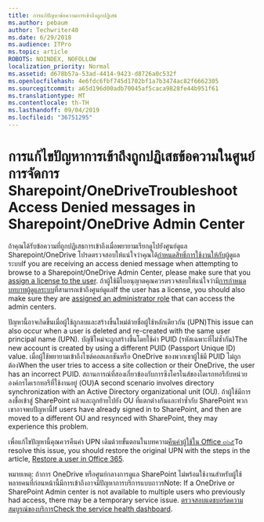```yaml
---
title: การแก้ปัญหาข้อความการเข้าถึงถูกปฏิเสธ
ms.author: pebaum
author: Techwriter40
ms.date: 6/29/2018
ms.audience: ITPro
ms.topic: article
ROBOTS: NOINDEX, NOFOLLOW
localization_priority: Normal
ms.assetid: d678b57a-53ad-4414-9423-d8726a0c532f
ms.openlocfilehash: 4e6fdc6fbf745d1702bf1a7b3474ac82f6662305
ms.sourcegitcommit: a65d196d00adb70045af5caca9828fe44b951f61
ms.translationtype: MT
ms.contentlocale: th-TH
ms.lasthandoff: 09/04/2019
ms.locfileid: "36751295"
---
```

# <a name="troubleshoot-access-denied-messages-in-sharepointonedrive-admin-center"></a><span data-ttu-id="5d7fa-102">การแก้ไขปัญหาการเข้าถึงถูกปฏิเสธข้อความในศูนย์การจัดการ Sharepoint/OneDrive</span><span class="sxs-lookup"><span data-stu-id="5d7fa-102">Troubleshoot Access Denied messages in Sharepoint/OneDrive Admin Center</span></span>

<span data-ttu-id="5d7fa-103">ถ้าคุณได้รับข้อความที่ถูกปฏิเสธการเข้าถึงเมื่อพยายามเรียกดูไปยังศูนย์ดูแล Sharepoint/OneDrive โปรดตรวจสอบให้แน่ใจว่าคุณได้[กำหนดสิทธิ์การใช้งานให้กับ](https://docs.microsoft.com/office365/admin/subscriptions-and-billing/assign-licenses-to-users?view=o365-worldwide&amp;tabs=One)ผู้ดูแลระบบ</span><span class="sxs-lookup"><span data-stu-id="5d7fa-103">If you are receiving an access denied message when attempting to browse to a Sharepoint/OneDrive Admin Center, please make sure that you [assign a license to the user](https://docs.microsoft.com/office365/admin/subscriptions-and-billing/assign-licenses-to-users?view=o365-worldwide&amp;tabs=One).</span></span> <span data-ttu-id="5d7fa-104">ถ้าผู้ใช้มีใบอนุญาตคุณควรตรวจสอบให้แน่ใจว่ามี[การกำหนดบทบาทผู้ดูแลระบบ](https://docs.microsoft.com/office365/admin/add-users/about-admin-roles?view=o365-worldwide)ที่สามารถเข้าถึงศูนย์ดูแล</span><span class="sxs-lookup"><span data-stu-id="5d7fa-104">If the user has a license, you should also make sure they are [assigned an administrator role](https://docs.microsoft.com/office365/admin/add-users/about-admin-roles?view=o365-worldwide) that can access the admin centers.</span></span>

<span data-ttu-id="5d7fa-105">ปัญหานี้อาจเกิดขึ้นเมื่อผู้ใช้ถูกลบและสร้างขึ้นใหม่ด้วยชื่อผู้ใช้หลักเดียวกัน (UPN)</span><span class="sxs-lookup"><span data-stu-id="5d7fa-105">This issue can also occur when a user is deleted and re-created with the same user principal name (UPN).</span></span> <span data-ttu-id="5d7fa-106">บัญชีใหม่จะถูกสร้างขึ้นโดยใช้ค่า PUID (รหัสเฉพาะที่ไม่ซ้ำกัน)</span><span class="sxs-lookup"><span data-stu-id="5d7fa-106">The new account is created by using a different PUID (Passport Unique ID) value.</span></span> <span data-ttu-id="5d7fa-107">เมื่อผู้ใช้พยายามเข้าถึงไซต์คอลเลกชันหรือ OneDrive ของพวกเขาผู้ใช้มี PUID ไม่ถูกต้อง</span><span class="sxs-lookup"><span data-stu-id="5d7fa-107">When the user tries to access a site collection or their OneDrive, the user has an incorrect PUID.</span></span> <span data-ttu-id="5d7fa-108">สถานการณ์ที่สองเกี่ยวข้องกับการซิงโครไนส์ของไดเรกทอรีกับหน่วยองค์กรไดเรกทอรีที่ใช้งานอยู่ (OU)</span><span class="sxs-lookup"><span data-stu-id="5d7fa-108">A second scenario involves directory synchronization with an Active Directory organizational unit (OU).</span></span> <span data-ttu-id="5d7fa-109">ถ้าผู้ใช้มีการลงชื่อเข้าสู่ SharePoint แล้วและถูกย้ายไปยัง OU ที่แตกต่างกันและทำซ้ำกับ SharePoint พวกเขาอาจพบปัญหานี้</span><span class="sxs-lookup"><span data-stu-id="5d7fa-109">If users have already signed in to SharePoint, and then are moved to a different OU and resynced with SharePoint, they may experience this problem.</span></span>

<span data-ttu-id="5d7fa-110">เพื่อแก้ไขปัญหานี้คุณควรคืนค่า UPN เดิมด้วยขั้นตอนในบทความ[คืนค่าผู้ใช้ใน Office ๓๖๕](https://docs.microsoft.com/office365/admin/add-users/restore-user?view=o365-worldwide)</span><span class="sxs-lookup"><span data-stu-id="5d7fa-110">To resolve this issue, you should restore the original UPN with the steps in the article, [Restore a user in Office 365](https://docs.microsoft.com/office365/admin/add-users/restore-user?view=o365-worldwide).</span></span>

<span data-ttu-id="5d7fa-111">หมายเหตุ: ถ้าการ OneDrive หรือศูนย์กลางการดูแล SharePoint ไม่พร้อมใช้งานสำหรับผู้ใช้หลายคนที่ก่อนหน้านี้มีการเข้าถึงอาจมีปัญหาการบริการแบบถาวร</span><span class="sxs-lookup"><span data-stu-id="5d7fa-111">Note: If a OneDrive or SharePoint Admin center is not available to multiple users who previously had access, there may be a temporary service issue.</span></span>  <span data-ttu-id="5d7fa-112">[ตรวจสอบแดชบอร์ดความสมบูรณ์ของบริการ](https://portal.office.com/adminportal/home#/servicehealth)</span><span class="sxs-lookup"><span data-stu-id="5d7fa-112">[Check the service health dashboard](https://portal.office.com/adminportal/home#/servicehealth).</span></span>


